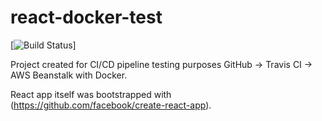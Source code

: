 # react-docker-test

[![Build Status](https://travis-ci.org/stanislavprihoda/react-docker-test.svg?branch=master)]

Project created for CI/CD pipeline testing purposes GitHub -> Travis CI -> AWS Beanstalk with Docker.

React app itself was bootstrapped with (https://github.com/facebook/create-react-app).
